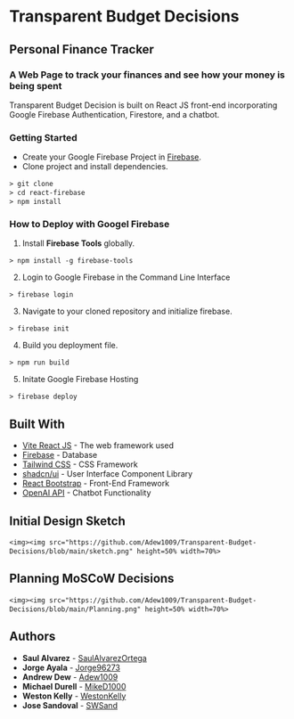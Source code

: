 # Transparent Budget Decisions

## Personal Finance Tracker

### A Web Page to track your finances and see how your money is being spent

Transparent Budget Decision is built on React JS front-end incorporating Google Firebase Authentication, Firestore, and a chatbot.

### Getting Started

- Create your Google Firebase Project in [Firebase](https://firebase.google.com/?gad_source=1&gclid=Cj0KCQjw6PGxBhCVARIsAIumnWbw4z4RfLpiVSrGT8gt30cd_5Rq1-h2Fv4UoY2o8Zye8PcMEybJClMaAiE8EALw_wcB&gclsrc=aw.ds).
- Clone project and install dependencies.

```
> git clone
> cd react-firebase
> npm install
```

### How to Deploy with Googel Firebase

1. Install **Firebase Tools** globally.

```
> npm install -g firebase-tools
```

2. Login to Google Firebase in the Command Line Interface

```
> firebase login
```

3. Navigate to your cloned repository and initialize firebase.

```
> firebase init
```

4. Build you deployment file.

```
> npm run build
```

5. Initate Google Firebase Hosting

```
> firebase deploy
```

## Built With

- [Vite React JS](https://vitejs.dev/guide/) - The web framework used
- [Firebase](https://firebase.google.com/?gad_source=1&gclid=Cj0KCQjw6PGxBhCVARIsAIumnWbw4z4RfLpiVSrGT8gt30cd_5Rq1-h2Fv4UoY2o8Zye8PcMEybJClMaAiE8EALw_wcB&gclsrc=aw.ds) - Database
- [Tailwind CSS](https://tailwindcss.com/) - CSS Framework
- [shadcn/ui](https://ui.shadcn.com/) - User Interface Component Library
- [React Bootstrap](https://react-bootstrap.netlify.app/) - Front-End Framework
- [OpenAI API](https://openai.com/index/openai-api/) - Chatbot Functionality

## Initial Design Sketch


    <img><img src="https://github.com/Adew1009/Transparent-Budget-Decisions/blob/main/sketch.png" height=50% width=70%>


## Planning MoSCoW Decisions


    <img><img src="https://github.com/Adew1009/Transparent-Budget-Decisions/blob/main/Planning.png" height=50% width=70%>


## Authors
<div align="left">


- **Saul Alvarez** - [SaulAlvarezOrtega](https://github.com/SaulAlvarezOrtega)
- **Jorge Ayala** - [Jorge96273](https://github.com/Jorge96273)
- **Andrew Dew** - [Adew1009](https://github.com/Adew1009)
- **Michael Durell** - [MikeD1000](https://github.com/MikeD1000)
- **Weston Kelly** - [WestonKelly](https://github.com/WestonKelly)
- **Jose Sandoval** - [SWSand](https://github.com/SWSand)
 </div>
